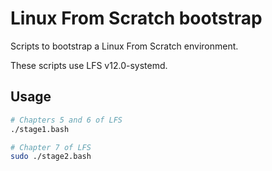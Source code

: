 # Linux From Scratch bootstrap

Scripts to bootstrap a Linux From Scratch environment.

These scripts use LFS v12.0-systemd.

## Usage

```sh
# Chapters 5 and 6 of LFS
./stage1.bash

# Chapter 7 of LFS
sudo ./stage2.bash
```
